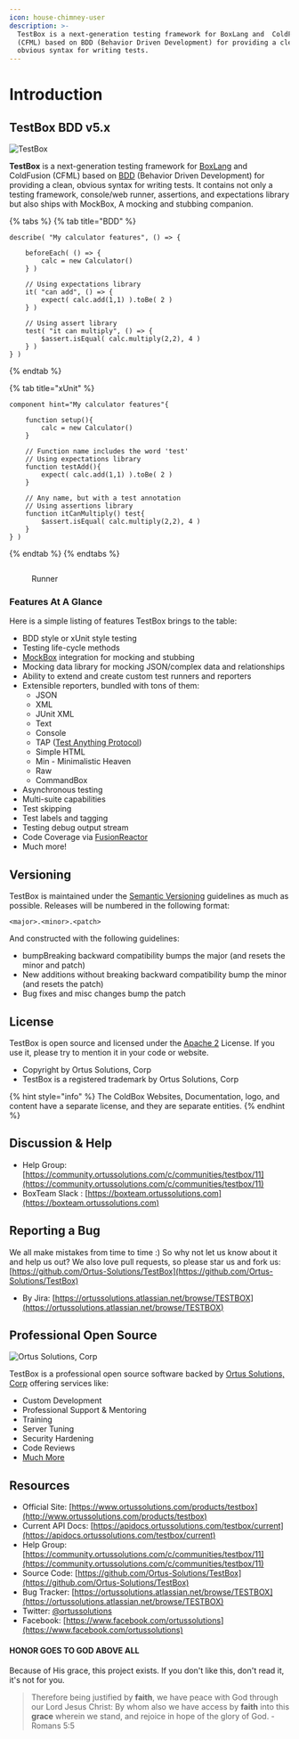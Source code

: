 ```yaml
---
icon: house-chimney-user
description: >-
  TestBox is a next-generation testing framework for BoxLang and  ColdFusion
  (CFML) based on BDD (Behavior Driven Development) for providing a clean,
  obvious syntax for writing tests.
---
```


# Introduction

## TestBox BDD v5.x

![TestBox](.gitbook/assets/TestBoxLogo300.png)

**TestBox** is a next-generation testing framework for [BoxLang](https://www.boxlang.io) and ColdFusion (CFML) based on [BDD](http://en.wikipedia.org/wiki/Behavior-driven\_development) (Behavior Driven Development) for providing a clean, obvious syntax for writing tests. It contains not only a testing framework, console/web runner, assertions, and expectations library but also ships with MockBox, A mocking and stubbing companion.&#x20;



{% tabs %}
{% tab title="BDD" %}
```cfscript
describe( "My calculator features", () => {

	beforeEach( () => {
		calc = new Calculator()
	} )	
		
	// Using expectations library
	it( "can add", () => {
		expect( calc.add(1,1) ).toBe( 2 )
	} )
	
	// Using assert library
	test( "it can multiply", () => {
		$assert.isEqual( calc.multiply(2,2), 4 )
	} )
} )
```
{% endtab %}

{% tab title="xUnit" %}
```cfscript
component hint="My calculator features"{
	
	function setup(){
		calc = new Calculator()
	}
	
	// Function name includes the word 'test'
	// Using expectations library
	function testAdd(){
		expect( calc.add(1,1) ).toBe( 2 )
	}
		
	// Any name, but with a test annotation
	// Using assertions library
	function itCanMultiply() test{
		$assert.isEqual( calc.multiply(2,2), 4 )
	}
} )
```
{% endtab %}
{% endtabs %}

<figure><img src=".gitbook/assets/image (2).png" alt=""><figcaption><p>Runner</p></figcaption></figure>

### Features At A Glance

Here is a simple listing of features TestBox brings to the table:

* BDD style or xUnit style testing
* Testing life-cycle methods
* [MockBox](http://wiki.coldbox.org/wiki/MockBox.cfm) integration for mocking and stubbing
* Mocking data library for mocking JSON/complex data and relationships
* Ability to extend and create custom test runners and reporters
* Extensible reporters, bundled with tons of them:
  * JSON
  * XML
  * JUnit XML
  * Text
  * Console
  * TAP ([Test Anything Protocol](http://testanything.org/))
  * Simple HTML
  * Min - Minimalistic Heaven
  * Raw
  * CommandBox
* Asynchronous testing
* Multi-suite capabilities
* Test skipping
* Test labels and tagging
* Testing debug output stream
* Code Coverage via [FusionReactor](https://fusion-reactor.com/)
* Much more!

## Versioning

TestBox is maintained under the [Semantic Versioning](https://semver.org) guidelines as much as possible. Releases will be numbered in the following format:

```
<major>.<minor>.<patch>
```

And constructed with the following guidelines:

* bumpBreaking backward compatibility bumps the major (and resets the minor and patch)
* New additions without breaking backward compatibility bump the minor (and resets the patch)
* Bug fixes and misc changes bump the patch

## License

TestBox is open source and licensed under the [Apache 2](https://www.apache.org/licenses/LICENSE-2.0.html) License. If you use it, please try to mention it in your code or website.

* Copyright by Ortus Solutions, Corp
* TestBox is a registered trademark by Ortus Solutions, Corp

{% hint style="info" %}
The ColdBox Websites, Documentation, logo, and content have a separate license, and they are separate entities.
{% endhint %}

## Discussion & Help

* Help Group: [https://community.ortussolutions.com/c/communities/testbox/11](https://community.ortussolutions.com/c/communities/testbox/11)
* BoxTeam Slack : [https://boxteam.ortussolutions.com](https://boxteam.ortussolutions.com)

## Reporting a Bug

We all make mistakes from time to time :) So why not let us know about it and help us out? We also love pull requests, so please star us and fork us: [https://github.com/Ortus-Solutions/TestBox](https://github.com/Ortus-Solutions/TestBox)

* By Jira: [https://ortussolutions.atlassian.net/browse/TESTBOX](https://ortussolutions.atlassian.net/browse/TESTBOX)

## Professional Open Source

![Ortus Solutions, Corp](<.gitbook/assets/ortussolutions\_button (1).png>)

TestBox is a professional open source software backed by [Ortus Solutions, Corp](https://www.ortussolutions.com/products/testbox) offering services like:

* Custom Development
* Professional Support & Mentoring
* Training
* Server Tuning
* Security Hardening
* Code Reviews
* [Much More](https://www.ortussolutions.com/services)

## Resources

* Official Site: [https://www.ortussolutions.com/products/testbox](http://www.ortussolutions.com/products/testbox)
* Current API Docs: [https://apidocs.ortussolutions.com/testbox/current](https://apidocs.ortussolutions.com/testbox/current)
* Help Group: [https://community.ortussolutions.com/c/communities/testbox/11](https://community.ortussolutions.com/c/communities/testbox/11)
* Source Code: [https://github.com/Ortus-Solutions/TestBox](https://github.com/Ortus-Solutions/TestBox)
* Bug Tracker: [https://ortussolutions.atlassian.net/browse/TESTBOX](https://ortussolutions.atlassian.net/browse/TESTBOX)
* Twitter: [@ortussolutions](http://www.twitter.com/ortussolutions)
* Facebook: [https://www.facebook.com/ortussolutions](https://www.facebook.com/ortussolutions)

#### HONOR GOES TO GOD ABOVE ALL

Because of His grace, this project exists. If you don't like this, don't read it, it's not for you.

> Therefore being justified by **faith**, we have peace with God through our Lord Jesus Christ: By whom also we have access by **faith** into this **grace** wherein we stand, and rejoice in hope of the glory of God. - Romans 5:5
